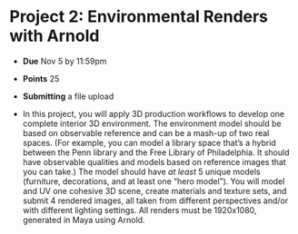 # Project 2: Environmental Renders with Arnold

- **Due** Nov 5 by 11:59pm
- **Points** 25
- **Submitting** a file upload

- In this project, you will apply 3D production workflows to develop one complete interior 3D environment. The environment model should be based on observable reference and can be a mash-up of two real spaces. (For example, you can model a library space that’s a hybrid between the Penn library and the Free Library of Philadelphia. It should have observable qualities and models based on reference images that you can take.) The model should have *at least* 5 unique models (furniture, decorations, and at least one “hero model”). You will model and UV one cohesive 3D scene, create materials and texture sets, and submit 4 rendered images, all taken from different perspectives and/or with different lighting settings. All renders must be 1920x1080, generated in Maya using Arnold.